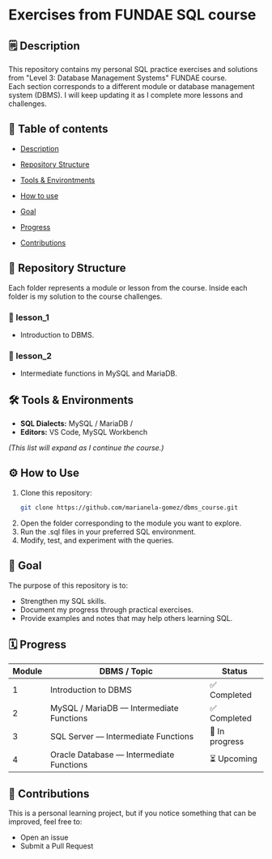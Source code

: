 # Exercises from FUNDAE SQL course 

## 🗒️ Description 

This repository contains my personal SQL practice exercises and solutions from "Level 3: Database Management Systems" FUNDAE course.  
Each section corresponds to a different module or database management system (DBMS).
I will keep updating it as I complete more lessons and challenges.

## 🔗 Table of contents 

- [Description](#️-description)

- [Repository Structure](#-repository-structure)

- [Tools & Environtments](#️-tools--environments)

- [How to use](#️-how-to-use)

- [Goal](#-goal)

- [Progress](#️-progress)

- [Contributions](#-contributions)

## 📂 Repository Structure

Each folder represents a module or lesson from the course. 
Inside each folder is my solution to the course challenges.

### 📂 lesson_1 

- Introduction to DBMS.

### 📂 lesson_2 

- Intermediate functions in MySQL and MariaDB.


## 🛠️ Tools & Environments

- **SQL Dialects:** MySQL / MariaDB / 
- **Editors:**  VS Code, MySQL Workbench

*(This list will expand as I continue the course.)*

## ⚙️ How to Use

1. Clone this repository:
   ```bash
   git clone https://github.com/marianela-gomez/dbms_course.git
   ``` 
2. Open the folder corresponding to the module you want to explore.
3. Run the .sql files in your preferred SQL environment.
4. Modify, test, and experiment with the queries.

## 🎯 Goal

The purpose of this repository is to:

- Strengthen my SQL skills.
- Document my progress through practical exercises.
- Provide examples and notes that may help others learning SQL.

## 🗓️ Progress

| Module | DBMS / Topic | Status |
|---------|---------------|---------|
| 1 | Introduction to DBMS | ✅ Completed |
| 2 | MySQL / MariaDB — Intermediate Functions | ✅ Completed |
| 3 | SQL Server — Intermediate Functions | 🔄 In progress |
| 4 | Oracle Database — Intermediate Functions | ⏳ Upcoming |

## 🤝 Contributions

This is a personal learning project, but if you notice something that can be improved, feel free to:

- Open an issue
- Submit a Pull Request
